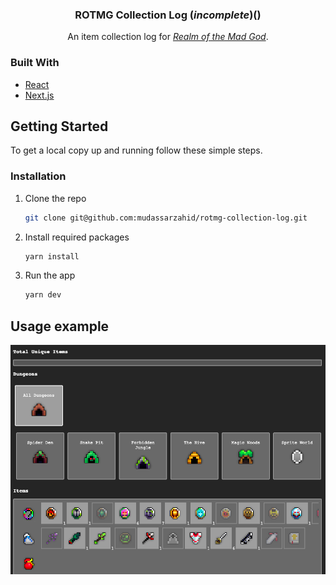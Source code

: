 <p align="center">
<h3 align="center">ROTMG Collection Log (<i>incomplete</i>)()</h3>
  <p align="center">
  An item collection log for <i><a title="ROTMG" href="https://en.wikipedia.org/wiki/Realm_of_the_Mad_God" target="_blank" rel="noreferrer">Realm of the Mad God</a></i>.
    <br />
</p>

### Built With

* [React](https://github.com/facebook/react)
* [Next.js](https://github.com/vercel/next.js/)


## Getting Started

To get a local copy up and running follow these simple steps.


### Installation

1. Clone the repo
   ```sh
   git clone git@github.com:mudassarzahid/rotmg-collection-log.git
   ```
2. Install required packages
   ```sh
   yarn install
   ```
3. Run the app
   ```sh
   yarn dev
   ```


## Usage example
<span align="center">
<img src="public/example.png" alt="example">
</span>
